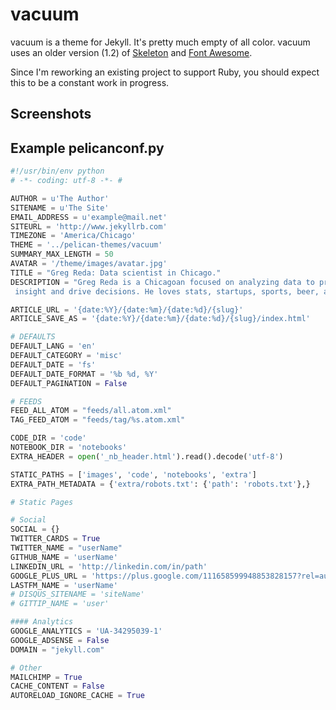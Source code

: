 vacuum
====

vacuum is a theme for Jekyll. It's pretty much empty of all color. 
vacuum uses an older version (1.2) of [Skeleton](http://www.getskeleton.com) 
and [Font Awesome](http://fortawesome.github.io/Font-Awesome/).

Since I'm reworking an existing project to support Ruby, you should expect this to be a constant work in 
progress.

Screenshots
-----------

Example pelicanconf.py
----------------------
```python
#!/usr/bin/env python
# -*- coding: utf-8 -*- #

AUTHOR = u'The Author'
SITENAME = u'The Site'
EMAIL_ADDRESS = u'example@mail.net'
SITEURL = 'http://www.jekyllrb.com'
TIMEZONE = 'America/Chicago'
THEME = '../pelican-themes/vacuum'
SUMMARY_MAX_LENGTH = 50
AVATAR = '/theme/images/avatar.jpg'
TITLE = "Greg Reda: Data scientist in Chicago."
DESCRIPTION = "Greg Reda is a Chicagoan focused on analyzing data to provide\
 insight and drive decisions. He loves stats, startups, sports, beer, and music."

ARTICLE_URL = '{date:%Y}/{date:%m}/{date:%d}/{slug}'
ARTICLE_SAVE_AS = '{date:%Y}/{date:%m}/{date:%d}/{slug}/index.html'

# DEFAULTS
DEFAULT_LANG = 'en'
DEFAULT_CATEGORY = 'misc'
DEFAULT_DATE = 'fs'
DEFAULT_DATE_FORMAT = '%b %d, %Y'
DEFAULT_PAGINATION = False

# FEEDS
FEED_ALL_ATOM = "feeds/all.atom.xml"
TAG_FEED_ATOM = "feeds/tag/%s.atom.xml"

CODE_DIR = 'code'
NOTEBOOK_DIR = 'notebooks'
EXTRA_HEADER = open('_nb_header.html').read().decode('utf-8')

STATIC_PATHS = ['images', 'code', 'notebooks', 'extra']
EXTRA_PATH_METADATA = {'extra/robots.txt': {'path': 'robots.txt'},}

# Static Pages

# Social
SOCIAL = {}
TWITTER_CARDS = True
TWITTER_NAME = "userName"
GITHUB_NAME = 'userName'
LINKEDIN_URL = 'http://linkedin.com/in/path'
GOOGLE_PLUS_URL = 'https://plus.google.com/111658599948853828157?rel=author'
LASTFM_NAME = 'userName'
# DISQUS_SITENAME = 'siteName'
# GITTIP_NAME = 'user'

#### Analytics
GOOGLE_ANALYTICS = 'UA-34295039-1'
GOOGLE_ADSENSE = False
DOMAIN = "jekyll.com"

# Other
MAILCHIMP = True
CACHE_CONTENT = False
AUTORELOAD_IGNORE_CACHE = True
```
